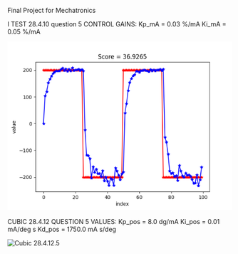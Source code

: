 
Final Project for Mechatronics



I TEST 28.4.10 question 5
CONTROL GAINS: 
Kp_mA = 0.03 %/mA
Ki_mA = 0.05 %/mA

![Itest 28.4.10.5](images/Itest_28.4.10.5.png)



CUBIC 28.4.12 QUESTION 5 
VALUES: 
Kp_pos = 8.0 dg/mA
Ki_pos = 0.01 mA/deg s
Kd_pos = 1750.0 mA s/deg

![Cubic 28.4.12.5](images/cubic_28.4.12.5.png)

